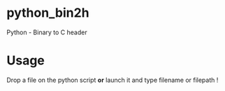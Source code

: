 # python_bin2h
Python - Binary to C header

# Usage
Drop a file on the python script **or** launch it and type filename or filepath !
